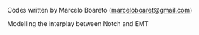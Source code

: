 Codes written by Marcelo Boareto (marceloboaret@gmail.com)

Modelling the interplay between Notch and EMT


